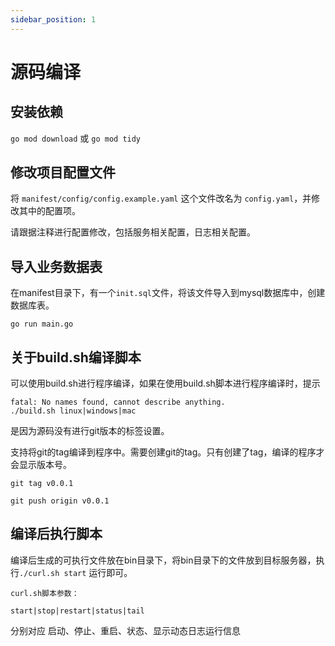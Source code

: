 ```yaml
---
sidebar_position: 1
---
```

# 源码编译

## 安装依赖

`go mod download` 或 `go mod tidy`

## 修改项目配置文件

将 `manifest/config/config.example.yaml` 这个文件改名为 `config.yaml`，并修改其中的配置项。


请跟据注释进行配置修改，包括服务相关配置，日志相关配置。

## 导入业务数据表
在manifest目录下，有一个`init.sql`文件，将该文件导入到mysql数据库中，创建数据库表。

`go run main.go`

## 关于build.sh编译脚本

可以使用build.sh进行程序编译，如果在使用build.sh脚本进行程序编译时，提示

```
fatal: No names found, cannot describe anything.
./build.sh linux|windows|mac

```
是因为源码没有进行git版本的标签设置。

支持将git的tag编译到程序中。需要创建git的tag。只有创建了tag，编译的程序才会显示版本号。

```
git tag v0.0.1

git push origin v0.0.1
```

## 编译后执行脚本

编译后生成的可执行文件放在bin目录下，将bin目录下的文件放到目标服务器，执行`./curl.sh start` 运行即可。

```
curl.sh脚本参数：

start|stop|restart|status|tail

```

分别对应 启动、停止、重启、状态、显示动态日志运行信息



